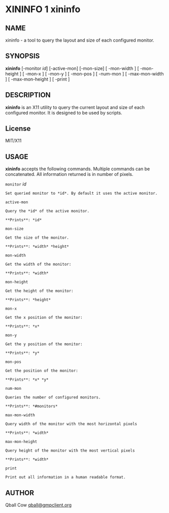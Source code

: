 # XININFO 1 xininfo

## NAME

xininfo - a tool to query the layout and size of each configured monitor.

## SYNOPSIS

**xininfo** [-monitor *id*] [-active-mon] [-mon-size] [ -mon-width ] [ -mon-height ] [ -mon-x ] 
[ -mon-y ] [ -mon-pos ] [ -num-mon ] [ -max-mon-width ] [ -max-mon-height ] [ -print ]



## DESCRIPTION

**xininfo** is an X11 utility to query the current layout and size of each configured monitor. It is
designed to be used by scripts.

## License

MIT/X11

## USAGE

**xininfo** accepts the following commands. Multiple commands can be concatenated.
All information returned is in number of pixels.

`monitor` *id*
    
    Set queried monitor to *id*. By default it uses the active monitor.

`active-mon` 

    Query the *id* of the active monitor.

    **Prints**: *id* 
    
`mon-size`

    Get the size of the monitor.

    **Prints**: *width* *height* 

`mon-width` 

    Get the width of the monitor:

    **Prints**: *width*

`mon-height` 

    Get the height of the monitor:

    **Prints**: *height*

`mon-x` 

    Get the x position of the monitor:

    **Prints**: *x*

`mon-y` 

    Get the y position of the monitor:

    **Prints**: *y*

`mon-pos` 

    Get the position of the monitor:

    **Prints**: *x* *y*

`num-mon` 

    Queries the number of configured monitors.

    **Prints**: *#monitors*

`max-mon-width` 

    Query width of the monitor with the most horizontal pixels

    **Prints**: *width*

`max-mon-height` 

    Query height of the monitor with the most vertical pixels

    **Prints**: *width*

`print` 

    Print out all information in a human readable format.

## AUTHOR

Qball Cow <qball@gmpclient.org>
